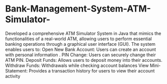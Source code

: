 # Bank-Management-System-ATM-Simulator-
Developed a comprehensive ATM Simulator System in Java that mimics the  functionalities of a real-world ATM, allowing users to perform essential banking  operations through a graphical user interface (GUI). 
The system enables users to: 
Open New Bank Account: Users can create an account with personal information . 
PIN Change: Users can securely change their ATM PIN. 
Deposit Funds: Allows users to deposit money into their accounts. 
Withdraw Funds: Withdrawals while checking account balances 
View Mini-Statement: Provides a transaction history for users to view their account 
activity

